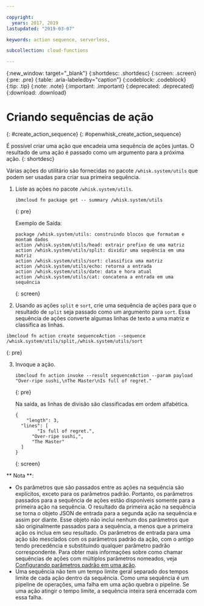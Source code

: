 ```yaml
---

copyright:
  years: 2017, 2019
lastupdated: "2019-03-07"

keywords: action sequence, serverless,

subcollection: cloud-functions

---
```


{:new_window: target="_blank"}
{:shortdesc: .shortdesc}
{:screen: .screen}
{:pre: .pre}
{:table: .aria-labeledby="caption"}
{:codeblock: .codeblock}
{:tip: .tip}
{:note: .note}
{:important: .important}
{:deprecated: .deprecated}
{:download: .download}


# Criando sequências de ação
{: #create_action_sequence}
{: #openwhisk_create_action_sequence}

É possível criar uma ação que encadeia uma sequência de ações juntas. O resultado de uma ação é passado
como um argumento para a próxima ação.
{: shortdesc}

Várias ações do utilitário são fornecidas no pacote `/whisk.system/utils` que podem ser usadas para criar sua primeira sequência.

1. Liste as ações no pacote `/whisk.system/utils`.
    ```
    ibmcloud fn package get -- summary /whisk.system/utils
    ```
    {: pre}

    Exemplo de Saída:
    ```
    package /whisk.system/utils: construindo blocos que formatam e montam dados
   action /whisk.system/utils/head: extrair prefixo de uma matriz
   action /whisk.system/utils/split: dividir uma sequência em uma matriz
   action /whisk.system/utils/sort: classifica uma matriz
   action /whisk.system/utils/echo: retorna a entrada
   action /whisk.system/utils/date: data e hora atual
   action /whisk.system/utils/cat: concatena a entrada em uma sequência
    ```
    {: screen}

2. Usando as ações `split` e `sort`, crie uma sequência de ações para que o resultado de `split` seja passado como um argumento para `sort`. Essa sequência de ações converte algumas linhas de texto a uma matriz e classifica as linhas.
  ```
  ibmcloud fn action create sequenceAction --sequence /whisk.system/utils/split,/whisk.system/utils/sort
  ```
  {: pre}

3. Invoque a ação.
    ```
    ibmcloud fn action invoke --result sequenceAction --param payload "Over-ripe sushi,\nThe Master\nIs full of regret."
    ```
    {: pre}

    Na saída, as linhas de divisão são classificadas em ordem alfabética.
    ```
    {
        "length": 3,
      "lines": [
            "Is full of regret.",
          "Over-ripe sushi,",
          "The Master"
      ]
    }
    ```
    {: screen}

** Nota **:
* Os parâmetros que são passados entre as ações na sequência são explícitos, exceto para os parâmetros padrão. Portanto, os parâmetros passados para a sequência de ações estão disponíveis somente para a primeira ação na sequência. O resultado da primeira ação na sequência se torna o objeto JSON de entrada para a segunda ação na sequência e assim por diante. Esse objeto não inclui nenhum dos parâmetros que são originalmente passados para a sequência, a menos que a primeira ação os inclua em seu resultado. Os parâmetros de entrada para uma ação são mesclados com os parâmetros padrão da ação, com o antigo tendo precedência e substituindo qualquer parâmetro padrão correspondente. Para obter mais informações sobre como chamar sequências de ações com múltiplos parâmetros nomeados, veja [Configurando parâmetros padrão em uma ação](/docs/openwhisk?topic=cloud-functions-working-with-parameters#default-params-action).
* Uma sequência não tem um tempo limite geral separado dos tempos limite de cada ação dentro da sequência. Como uma sequência é um pipeline de operações, uma falha em uma ação quebra o pipeline. Se uma ação atingir o tempo limite, a sequência inteira será encerrada com essa falha.
